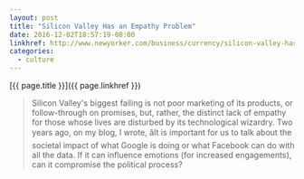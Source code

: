 ```yaml
---
layout: post
title: "Silicon Valley Has an Empathy Problem"
date: 2016-12-02T18:57:19-08:00
linkhref: http://www.newyorker.com/business/currency/silicon-valley-has-an-empathy-vacuum
categories:
  - culture
---
```



[{{ page.title }}]({{ page.linkhref }})

> Silicon Valley's biggest failing is not poor marketing of its
> products, or follow-through on promises, but, rather, the distinct
> lack of empathy for those whose lives are disturbed by its
> technological wizardry. Two years ago, on my blog, I wrote, âIt is
> important for us to talk about the societal impact of what Google is
> doing or what Facebook can do with all the data. If it can influence
> emotions (for increased engagements), can it compromise the political
> process?

